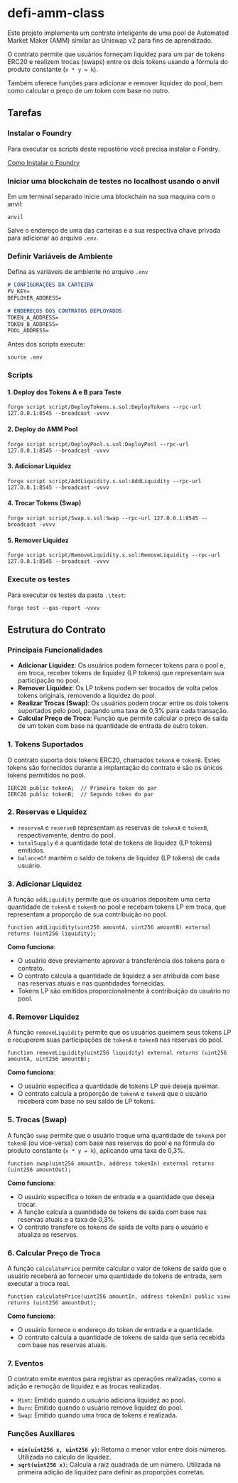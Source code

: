 # defi-amm-class

Este projeto implementa um contrato inteligente de uma pool de Automated Market Maker (AMM) similar ao Uniswap v2 para fins de aprendizado. 

O contrato permite que usuários forneçam liquidez para um par de tokens ERC20 e realizem trocas (swaps) entre os dois tokens usando a fórmula do produto constante (`x * y = k`). 

Também oferece funções para adicionar e remover liquidez do pool, bem como calcular o preço de um token com base no outro.

## Tarefas

### Instalar o Foundry

Para executar os scripts deste repostõrio você precisa instalar o Fondry.

[Como Instalar o Foundry](https://book.getfoundry.sh/getting-started/installation)

### Iniciar uma blockchain de testes no localhost usando o anvil

Em um terminal separado inicie uma blockchain na sua maquina com o anvil:

```shell
anvil
```

Salve o endereço de uma das carteiras e a sua respectiva chave privada para adicionar ao arquivo `.env`.

### Definir Variáveis de Ambiente

Defina as variáveis de ambiente no arquivo `.env`

```md
# CONFIGURAÇÕES DA CARTEIRA
PV_KEY=
DEPLOYER_ADDRESS=

# ENDEREÇOS DOS CONTRATOS DEPLOYADOS
TOKEN_A_ADDRESS=
TOKEN_B_ADDRESS=
POOL_ADDRESS=
```

Antes dos scripts execute:

```shell
source .env
```

### Scripts

####  1. Deploy dos Tokens A e B para Teste

```shell
forge script script/DeployTokens.s.sol:DeployTokens --rpc-url 127.0.0.1:8545 --broadcast -vvvv
```

#### 2. Deploy do AMM Pool

```shell
forge script script/DeployPool.s.sol:DeployPool --rpc-url 127.0.0.1:8545 --broadcast -vvvv
```

#### 3. Adicionar Liquidez

```shell
forge script script/AddLiquidity.s.sol:AddLiquidity --rpc-url 127.0.0.1:8545 --broadcast -vvvv
```

#### 4. Trocar Tokens (Swap)

```shell
forge script script/Swap.s.sol:Swap --rpc-url 127.0.0.1:8545 --broadcast -vvvv
```

#### 5. Remover Liquidez

```shell
forge script script/RemoveLiquidity.s.sol:RemoveLiquidity --rpc-url 127.0.0.1:8545 --broadcast -vvvv
```

### Execute os testes

Para executar os testes da pasta `.\test`:

```shell
forge test --gas-report -vvvv
```

## Estrutura do Contrato

### Principais Funcionalidades

- **Adicionar Liquidez**: Os usuários podem fornecer tokens para o pool e, em troca, receber tokens de liquidez (LP tokens) que representam sua participação no pool.
- **Remover Liquidez**: Os LP tokens podem ser trocados de volta pelos tokens originais, removendo a liquidez do pool.
- **Realizar Trocas (Swap)**: Os usuários podem trocar entre os dois tokens suportados pelo pool, pagando uma taxa de 0,3% para cada transação.
- **Calcular Preço de Troca**: Função que permite calcular o preço de saída de um token com base na quantidade de entrada de outro token.

### 1. **Tokens Suportados**

O contrato suporta dois tokens ERC20, chamados `tokenA` e `tokenB`. Estes tokens são fornecidos durante a implantação do contrato e são os únicos tokens permitidos no pool.

```solidity
IERC20 public tokenA;  // Primeiro token do par
IERC20 public tokenB;  // Segundo token do par
```

### 2. **Reservas e Liquidez**

- `reserveA` e `reserveB` representam as reservas de `tokenA` e `tokenB`, respectivamente, dentro do pool.
- `totalSupply` é a quantidade total de tokens de liquidez (LP tokens) emitidos.
- `balanceOf` mantém o saldo de tokens de liquidez (LP tokens) de cada usuário.

### 3. **Adicionar Liquidez**

A função `addLiquidity` permite que os usuários depositem uma certa quantidade de `tokenA` e `tokenB` no pool e recebam tokens LP em troca, que representam a proporção de sua contribuição no pool.

```solidity
function addLiquidity(uint256 amountA, uint256 amountB) external returns (uint256 liquidity);
```

**Como funciona**:
- O usuário deve previamente aprovar a transferência dos tokens para o contrato.
- O contrato calcula a quantidade de liquidez a ser atribuída com base nas reservas atuais e nas quantidades fornecidas.
- Tokens LP são emitidos proporcionalmente à contribuição do usuário no pool.

### 4. **Remover Liquidez**

A função `removeLiquidity` permite que os usuários queimem seus tokens LP e recuperem suas participações de `tokenA` e `tokenB` nas reservas do pool.

```solidity
function removeLiquidity(uint256 liquidity) external returns (uint256 amountA, uint256 amountB);
```

**Como funciona**:
- O usuário especifica a quantidade de tokens LP que deseja queimar.
- O contrato calcula a proporção de `tokenA` e `tokenB` que o usuário receberá com base no seu saldo de LP tokens.

### 5. **Trocas (Swap)**

A função `swap` permite que o usuário troque uma quantidade de `tokenA` por `tokenB` (ou vice-versa) com base nas reservas do pool e na fórmula do produto constante (`x * y = k`), aplicando uma taxa de 0,3%.

```solidity
function swap(uint256 amountIn, address tokenIn) external returns (uint256 amountOut);
```

**Como funciona**:
- O usuário especifica o token de entrada e a quantidade que deseja trocar.
- A função calcula a quantidade de tokens de saída com base nas reservas atuais e a taxa de 0,3%.
- O contrato transfere os tokens de saída de volta para o usuário e atualiza as reservas.

### 6. **Calcular Preço de Troca**

A função `calculatePrice` permite calcular o valor de tokens de saída que o usuário receberá ao fornecer uma quantidade de tokens de entrada, sem executar a troca real.

```solidity
function calculatePrice(uint256 amountIn, address tokenIn) public view returns (uint256 amountOut);
```

**Como funciona**:
- O usuário fornece o endereço do token de entrada e a quantidade.
- O contrato calcula a quantidade de tokens de saída que seria recebida com base nas reservas atuais.

### 7. **Eventos**

O contrato emite eventos para registrar as operações realizadas, como a adição e remoção de liquidez e as trocas realizadas.

- `Mint`: Emitido quando o usuário adiciona liquidez ao pool.
- `Burn`: Emitido quando o usuário remove liquidez do pool.
- `Swap`: Emitido quando uma troca de tokens é realizada.

### Funções Auxiliares

- **`min(uint256 x, uint256 y)`:** Retorna o menor valor entre dois números. Utilizada no cálculo de liquidez.
- **`sqrt(uint256 x)`:** Calcula a raiz quadrada de um número. Utilizada na primeira adição de liquidez para definir as proporções corretas.
